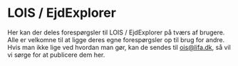 ﻿# LOIS / EjdExplorer
﻿Her kan der deles forespørgsler til LOIS / EjdExplorer på tværs af brugere.
﻿Alle er velkomne til at ligge deres egne forespørgsler op til brug for andre. Hvis man ikke lige ved hvordan man gør, kan de sendes til ois@lifa.dk, så vil vi sørge for at publicere dem her.
